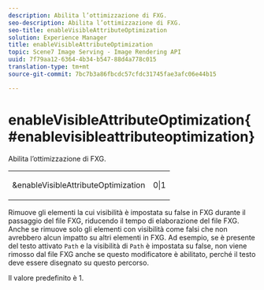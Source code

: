 ```yaml
---
description: Abilita l’ottimizzazione di FXG.
seo-description: Abilita l’ottimizzazione di FXG.
seo-title: enableVisibleAttributeOptimization
solution: Experience Manager
title: enableVisibleAttributeOptimization
topic: Scene7 Image Serving - Image Rendering API
uuid: 7f79aa12-6364-4b34-b547-88d4a778c015
translation-type: tm+mt
source-git-commit: 7bc7b3a86fbcdc57cfdc31745fae3afc06e44b15

---
```



# enableVisibleAttributeOptimization{#enablevisibleattributeoptimization}

Abilita l’ottimizzazione di FXG.

<table id="simpletable_FDE0D8786BC747AF87A336452500E695"> 
 <tr class="strow"> 
  <td class="stentry"> <p><span class="codeph"> &amp;enableVisibleAttributeOptimization</span> </p> </td> 
  <td class="stentry"> <p>0|1 </p></td> 
 </tr> 
</table>

Rimuove gli elementi la cui visibilità è impostata su false in FXG durante il passaggio del file FXG, riducendo il tempo di elaborazione del file FXG. Anche se rimuove solo gli elementi con visibilità come falsi che non avrebbero alcun impatto su altri elementi in FXG. Ad esempio, se è presente del testo attivato `Path` e la visibilità di `Path` è impostata su false, non viene rimosso dal file FXG anche se questo modificatore è abilitato, perché il testo deve essere disegnato su questo percorso.

Il valore predefinito è 1.
